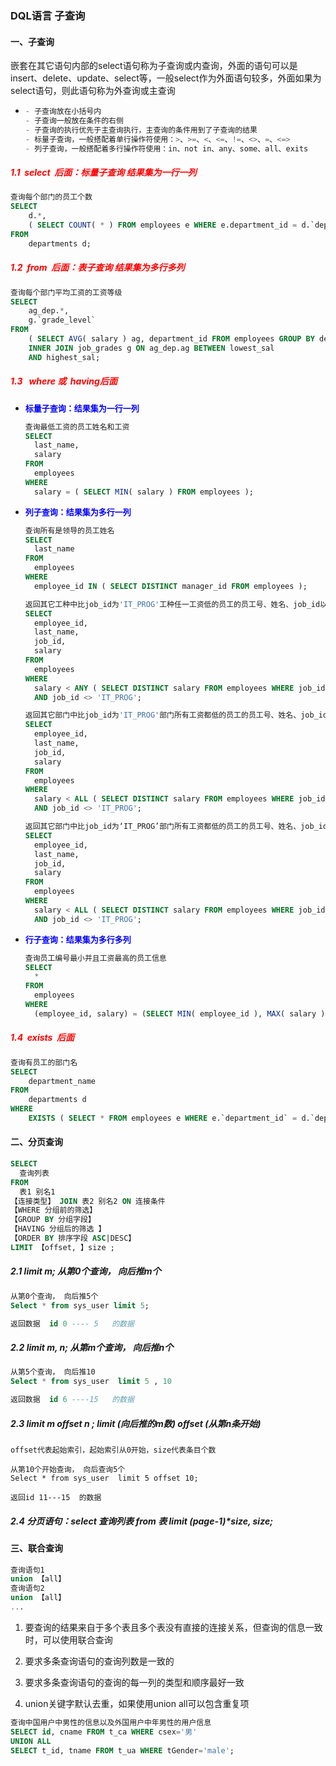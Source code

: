 ### DQL语言   子查询

#### 一、子查询

嵌套在其它语句内部的select语句称为子查询或内查询，外面的语句可以是insert、delete、update、select等，一般select作为外面语句较多，外面如果为select语句，则此语句称为外查询或主查询 

- ```sql
  - 子查询放在小括号内
  - 子查询一般放在条件的右侧
  - 子查询的执行优先于主查询执行，主查询的条件用到了子查询的结果
  - 标量子查询，一般搭配着单行操作符使用：>、>=、<、<=、!=、<>、=、<=>
  - 列子查询，一般搭配着多行操作符使用：in、not in、any、some、all、exits
  ```

##### <font color=red>1.1  <b>select  后面：标量子查询 </b>结果集为一行一列</font>

```sql
查询每个部门的员工个数
SELECT
	d.*,
	( SELECT COUNT( * ) FROM employees e WHERE e.department_id = d.`department_id` ) 个数 
FROM
	departments d;
```

##### <font color=red>1.2  <b>from  后面：表子查询 </b> 结果集为多行多列</font>

```sql
查询每个部门平均工资的工资等级
SELECT
	ag_dep.*,
	g.`grade_level` 
FROM
	( SELECT AVG( salary ) ag, department_id FROM employees GROUP BY department_id ) ag_dep
	INNER JOIN job_grades g ON ag_dep.ag BETWEEN lowest_sal 
	AND highest_sal;
```

##### <font color=red>1.3  <b> where 或  having后面 </b></font>

- <font size=2 color=blue><b>标量子查询：结果集为一行一列</b></font>

  ```sql
  查询最低工资的员工姓名和工资
  SELECT
  	last_name,
  	salary 
  FROM
  	employees 
  WHERE
  	salary = ( SELECT MIN( salary ) FROM employees );
  ```

- <font size=2 color=blue><b>列子查询：结果集为多行一列</b></font>

  ```sql
  查询所有是领导的员工姓名
  SELECT
  	last_name 
  FROM
  	employees 
  WHERE
  	employee_id IN ( SELECT DISTINCT manager_id FROM employees );
  ```

  ```sql
  返回其它工种中比job_id为'IT_PROG'工种任一工资低的员工的员工号、姓名、job_id以及salary
  SELECT
  	employee_id,
  	last_name,
  	job_id,
  	salary 
  FROM
  	employees 
  WHERE
  	salary < ANY ( SELECT DISTINCT salary FROM employees WHERE job_id = 'IT_PROG' ) 
  	AND job_id <> 'IT_PROG';
  ```

  ```sql
  返回其它部门中比job_id为'IT_PROG'部门所有工资都低的员工的员工号、姓名、job_id以及salary
  SELECT
  	employee_id,
  	last_name,
  	job_id,
  	salary 
  FROM
  	employees 
  WHERE
  	salary < ALL ( SELECT DISTINCT salary FROM employees WHERE job_id = 'IT_PROG' ) 
  	AND job_id <> 'IT_PROG';
  ```

  ```sql
  返回其它部门中比job_id为‘IT_PROG’部门所有工资都低的员工的员工号、姓名、job_id以及salary
  SELECT
  	employee_id,
  	last_name,
  	job_id,
  	salary 
  FROM
  	employees 
  WHERE
  	salary < ALL ( SELECT DISTINCT salary FROM employees WHERE job_id = 'IT_PROG' ) 
  	AND job_id <> 'IT_PROG';
  ```

- <font size=2 color=blue><b>行子查询：结果集为多行多列</b></font>

  ```sql
  查询员工编号最小并且工资最高的员工信息
  SELECT
  	* 
  FROM
  	employees 
  WHERE
  	(employee_id, salary) = (SELECT MIN( employee_id ), MAX( salary ) FROM employees);
  ```

##### <font color=red>1.4  exists  后面 </font>

```sql
查询有员工的部门名
SELECT
	department_name 
FROM
	departments d 
WHERE
	EXISTS ( SELECT * FROM employees e WHERE e.`department_id` = d.`department_id` );
```

#### 二、分页查询

```sql
SELECT 
  查询列表 
FROM
  表1 别名1
【连接类型】 JOIN 表2 别名2 ON 连接条件 
【WHERE 分组前的筛选】
【GROUP BY 分组字段】 
【HAVING 分组后的筛选 】
【ORDER BY 排序字段 ASC|DESC】
LIMIT 【offset, 】size ;
```

##### 2.1 limit  m;   从第0个查询， 向后推m个

```sql
从第0个查询， 向后推5个
Select * from sys_user limit 5;

返回数据  id 0 ---- 5   的数据
```

##### 2.2 limit m, n;   从第m个查询， 向后推n个

```sql
从第5个查询， 向后推10
Select * from sys_user  limit 5 , 10

返回数据  id 6 ----15   的数据
```

##### 2.3 limit   m  offset  n ;    limit (向后推的m数) offset (从第n条开始)

`offset代表起始索引，起始索引从0开始，size代表条目个数`

```
从第10个开始查询， 向后查询5个
Select * from sys_user  limit 5 offset 10;

返回id 11---15  的数据
```

##### 2.4 分页语句：select 查询列表 from 表 limit (page-1)*size, size;

#### 三、联合查询

```sql
查询语句1
union 【all】
查询语句2
union 【all】
...
```

1. 要查询的结果来自于多个表且多个表没有直接的连接关系，但查询的信息一致时，可以使用联合查询

2. 要求多条查询语句的查询列数是一致的

3. 要求多条查询语句的查询的每一列的类型和顺序最好一致

4. union关键字默认去重，如果使用union all可以包含重复项

```sql
查询中国用户中男性的信息以及外国用户中年男性的用户信息
SELECT id, cname FROM t_ca WHERE csex='男'
UNION ALL
SELECT t_id, tname FROM t_ua WHERE tGender='male';
```

   

